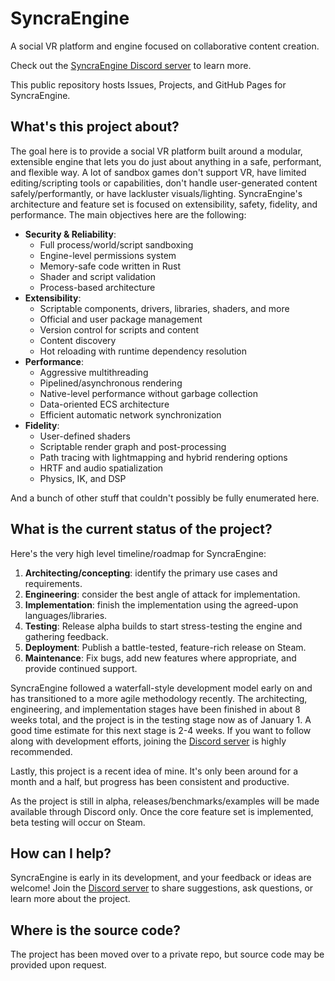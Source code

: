 # SyncraEngine

A social VR platform and engine focused on collaborative content creation.

Check out the [SyncraEngine Discord server](https://discord.gg/yxMagwQx9A) to learn more.

This public repository hosts Issues, Projects, and GitHub Pages for SyncraEngine.

## What's this project about?

The goal here is to provide a social VR platform built around a modular, extensible engine that lets you do just about anything in a safe, performant, and flexible way. A lot of sandbox games don't support VR, have limited editing/scripting tools or capabilities, don't handle user-generated content safely/performantly, or have lackluster visuals/lighting. SyncraEngine's architecture and feature set is focused on extensibility, safety, fidelity, and performance. The main objectives here are the following:

- **Security & Reliability**:
  - Full process/world/script sandboxing
  - Engine-level permissions system
  - Memory-safe code written in Rust
  - Shader and script validation
  - Process-based architecture
- **Extensibility**:
  - Scriptable components, drivers, libraries, shaders, and more
  - Official and user package management
  - Version control for scripts and content
  - Content discovery
  - Hot reloading with runtime dependency resolution
- **Performance**:
  - Aggressive multithreading
  - Pipelined/asynchronous rendering
  - Native-level performance without garbage collection
  - Data-oriented ECS architecture
  - Efficient automatic network synchronization
- **Fidelity**:
  - User-defined shaders
  - Scriptable render graph and post-processing
  - Path tracing with lightmapping and hybrid rendering options
  - HRTF and audio spatialization
  - Physics, IK, and DSP

And a bunch of other stuff that couldn't possibly be fully enumerated here.

## What is the current status of the project?

Here's the very high level timeline/roadmap for SyncraEngine:

1. **Architecting/concepting**: identify the primary use cases and requirements.
2. **Engineering**: consider the best angle of attack for implementation.
3. **Implementation**: finish the implementation using the agreed-upon languages/libraries.
4. **Testing**: Release alpha builds to start stress-testing the engine and gathering feedback.
5. **Deployment**: Publish a battle-tested, feature-rich release on Steam.
6. **Maintenance**: Fix bugs, add new features where appropriate, and provide continued support.

SyncraEngine followed a waterfall-style development model early on and has transitioned to a more agile methodology recently. The architecting, engineering, and implementation stages have been finished in about 8 weeks total, and the project is in the testing stage now as of January 1. A good time estimate for this next stage is 2-4 weeks. If you want to follow along with development efforts, joining the [Discord server](https://discord.gg/yxMagwQx9A) is highly recommended.

Lastly, this project is a recent idea of mine. It's only been around for a month and a half, but progress has been consistent and productive.

As the project is still in alpha, releases/benchmarks/examples will be made available through Discord only. Once the core feature set is implemented, beta testing will occur on Steam.

## How can I help?

SyncraEngine is early in its development, and your feedback or ideas are welcome! Join the [Discord server](https://discord.gg/yxMagwQx9A) to share suggestions, ask questions, or learn more about the project.

## Where is the source code?

The project has been moved over to a private repo, but source code may be provided upon request.
